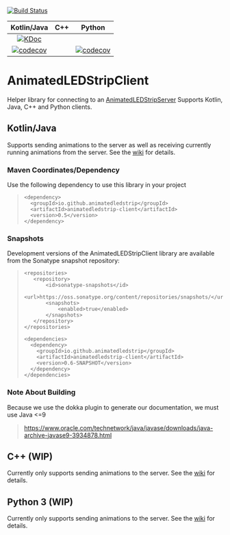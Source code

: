 [![Build Status](https://travis-ci.com/AnimatedLEDStrip/AnimatedLEDStripClient.svg?branch=master)](https://travis-ci.com/AnimatedLEDStrip/AnimatedLEDStripClient)


|Kotlin/Java|C++|Python|
|:-:|:-:|:-:|
|[![KDoc](https://img.shields.io/badge/KDoc-read-green.svg)](https://animatedledstrip.github.io/AnimatedLEDStripClient/animatedledstrip-client/index.html)|||
|[![codecov](https://codecov.io/gh/AnimatedLEDStrip/AnimatedLEDStripClient/branch/master/graph/badge.svg?flag=kotlinjava)](https://codecov.io/gh/AnimatedLEDStrip/AnimatedLEDStripClient)||[![codecov](https://codecov.io/gh/AnimatedLEDStrip/AnimatedLEDStripClient/branch/master/graph/badge.svg?flag=python3)](https://codecov.io/gh/AnimatedLEDStrip/AnimatedLEDStripClient)|

# AnimatedLEDStripClient
Helper library for connecting to an [AnimatedLEDStripServer](https://github.com/AnimatedLEDStrip/AnimatedLEDStripServer)
Supports Kotlin, Java, C++ and Python clients.

## Kotlin/Java
Supports sending animations to the server as well as receiving currently running animations from the server.
See the [wiki](https://github.com/AnimatedLEDStrip/AnimatedLEDStripClient/wiki) for details.

### Maven Coordinates/Dependency
Use the following dependency to use this library in your project
> ```
> <dependency>
>   <groupId>io.github.animatedledstrip</groupId>
>   <artifactId>animatedledstrip-client</artifactId>
>   <version>0.5</version>
> </dependency>
> ```


### Snapshots
Development versions of the AnimatedLEDStripClient library are available from the Sonatype snapshot repository:

> ```
> <repositories>
>    <repository>
>        <id>sonatype-snapshots</id>
>        <url>https://oss.sonatype.org/content/repositories/snapshots/</url>
>        <snapshots>
>            <enabled>true</enabled>
>        </snapshots>
>    </repository>
> </repositories>
> 
> <dependencies>
>   <dependency>
>     <groupId>io.github.animatedledstrip</groupId>
>     <artifactId>animatedledstrip-client</artifactId>
>     <version>0.6-SNAPSHOT</version>
>   </dependency>
> </dependencies>

### Note About Building
Because we use the dokka plugin to generate our documentation, we must use Java <=9
> https://www.oracle.com/technetwork/java/javase/downloads/java-archive-javase9-3934878.html

## C++ (WIP)
Currently only supports sending animations to the server.
See the [wiki](https://github.com/AnimatedLEDStrip/AnimatedLEDStripClient/wiki) for details.

## Python 3 (WIP)
Currently only supports sending animations to the server.
See the [wiki](https://github.com/AnimatedLEDStrip/AnimatedLEDStripClient/wiki) for details.
